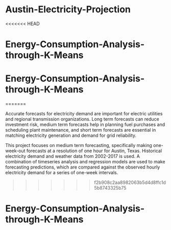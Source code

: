 # Austin-Electricity-Projection
<<<<<<< HEAD
# Energy-Consumption-Analysis-through-K-Means
# Energy-Consumption-Analysis-through-K-Means
=======

Accurate forecasts for electricity demand are important for electric utilities and regional transmission organizations. Long term forecasts can reduce investment risk, medium term forecasts help in planning fuel purchases and scheduling plant maintenance, and short term forecasts are essential in matching electricity generation and demand for grid reliability.

This project focuses on medium term forecasting, specifically making one-week-out forecasts at a resolution of one hour for Austin, Texas. Historical electricity demand and weather data from 2002-2017 is used. A combination of timeseries analysis and regression models are used to make forecasting predictions, which are compared against the observed hourly electricity demand for a series of one-week intervals.
>>>>>>> f2b908c2aa8982063b5d4d8ffc1d5b8743325b75
# Energy-Consumption-Analysis-through-K-Means

